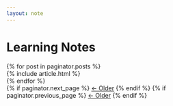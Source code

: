 ```yaml
---
layout: note
---
```


<h1>Learning Notes</h1>
<!-- This loops through the paginated posts -->
{% for post in paginator.posts %}
<article>
{% include article.html %}
</article>
{% endfor %} 

<!-- Pagination links -->
<div class="pagination">
  {% if paginator.next_page %}
  <a class="prev" href="{{paginator.next_page}}">&larr; Older</a>
  {% endif %}
  {% if paginator.previous_page %}
  <a class="prev" href="{{paginator.next_page}}">&larr; Older</a>
  {% endif %}
</div>